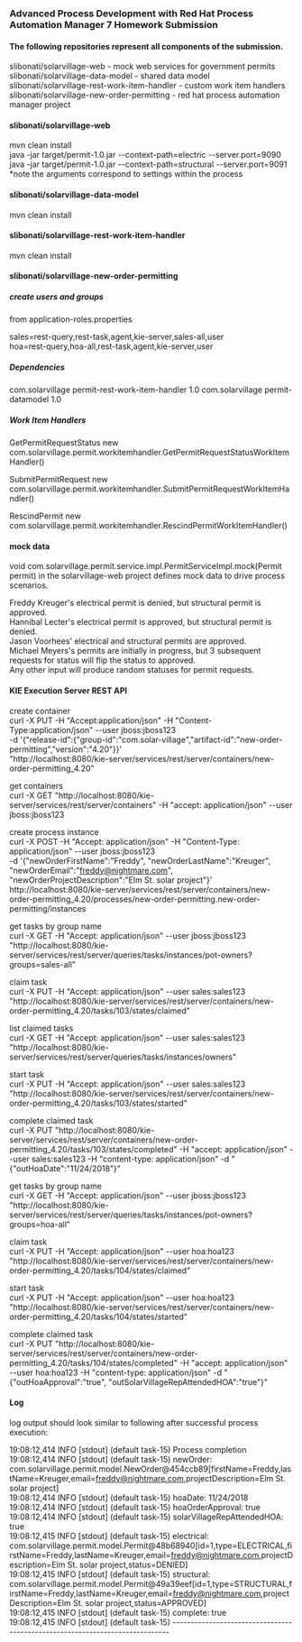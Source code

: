 ### Advanced Process Development with Red Hat Process Automation Manager 7 Homework Submission 

#### The following repositories represent all components of the submission.

slibonati/solarvillage-web - mock web services for government permits  
slibonati/solarvillage-data-model - shared data model  
slibonati/solarvillage-rest-work-item-handler - custom work item handlers  
slibonati/solarvillage-new-order-permitting - red hat process automation manager project

#### slibonati/solarvillage-web
mvn clean install  
java -jar target/permit-1.0.jar --context-path=electric --server.port=9090  
java -jar target/permit-1.0.jar --context-path=structural --server.port=9091  
*note the arguments correspond to settings within the process

#### slibonati/solarvillage-data-model
mvn clean install

#### slibonati/solarvillage-rest-work-item-handler
mvn clean install

#### slibonati/solarvillage-new-order-permitting

##### create users and groups  
from application-roles.properties  

sales=rest-query,rest-task,agent,kie-server,sales-all,user  
hoa=rest-query,hoa-all,rest-task,agent,kie-server,user

##### Dependencies	

com.solarvillage	permit-rest-work-item-handler	1.0	
com.solarvillage	permit-datamodel	1.0	

##### Work Item Handlers

GetPermitRequestStatus	new com.solarvillage.permit.workitemhandler.GetPermitRequestStatusWorkItemHandler()	

SubmitPermitRequest	new com.solarvillage.permit.workitemhandler.SubmitPermitRequestWorkItemHandler()	

RescindPermit	new com.solarvillage.permit.workitemhandler.RescindPermitWorkItemHandler()

#### mock data 
void com.solarvillage.permit.service.impl.PermitServiceImpl.mock(Permit permit)
in the solarvillage-web project defines mock data to drive process scenarios.

Freddy Kreuger's electrical permit is denied, but structural permit is approved.  
Hannibal Lecter's electrical permit is approved, but structural permit is denied.    
Jason Voorhees' electrical and structural permits are approved.  
Michael Meyers's permits are initially in progress, but 3 subsequent requests for status will flip the status to approved.  
Any other input will produce random statuses for permit requests.

#### KIE Execution Server REST API

create container  
curl -X PUT -H "Accept:application/json" -H "Content-Type:application/json" --user jboss:jboss123 \
-d '{"release-id":{"group-id":"com.solar-village","artifact-id":"new-order-permitting","version":"4.20"}}' \
"http://localhost:8080/kie-server/services/rest/server/containers/new-order-permitting_4.20"

get containers  
curl -X GET "http://localhost:8080/kie-server/services/rest/server/containers" -H "accept: application/json" --user jboss:jboss123

create process instance  
curl -X POST -H "Accept: application/json" -H "Content-Type: application/json" --user jboss:jboss123 \
-d '{"newOrderFirstName":"Freddy", "newOrderLastName":"Kreuger", "newOrderEmail":"freddy@nightmare.com", "newOrderProjectDescription":"Elm St. solar project"}' \
http://localhost:8080/kie-server/services/rest/server/containers/new-order-permitting_4.20/processes/new-order-permitting.new-order-permitting/instances

get tasks by group name  
curl -X GET -H "Accept: application/json" --user jboss:jboss123 "http://localhost:8080/kie-server/services/rest/server/queries/tasks/instances/pot-owners?groups=sales-all"

claim task  
curl -X PUT -H "Accept: application/json" --user sales:sales123 "http://localhost:8080/kie-server/services/rest/server/containers/new-order-permitting_4.20/tasks/103/states/claimed"

list claimed tasks  
curl -X GET -H "Accept: application/json" --user sales:sales123 "http://localhost:8080/kie-server/services/rest/server/queries/tasks/instances/owners"

start task  
curl -X PUT -H "Accept: application/json" --user sales:sales123 "http://localhost:8080/kie-server/services/rest/server/containers/new-order-permitting_4.20/tasks/103/states/started"

complete claimed task  
curl -X PUT "http://localhost:8080/kie-server/services/rest/server/containers/new-order-permitting_4.20/tasks/103/states/completed" -H "accept: application/json" --user sales:sales123 -H "content-type: application/json" -d "{\"outHoaDate\":\"11/24/2018\"}"

get tasks by group name  
curl -X GET -H "Accept: application/json" --user jboss:jboss123 "http://localhost:8080/kie-server/services/rest/server/queries/tasks/instances/pot-owners?groups=hoa-all"

claim task  
curl -X PUT -H "Accept: application/json" --user hoa:hoa123 "http://localhost:8080/kie-server/services/rest/server/containers/new-order-permitting_4.20/tasks/104/states/claimed"

start task  
curl -X PUT -H "Accept: application/json" --user hoa:hoa123 "http://localhost:8080/kie-server/services/rest/server/containers/new-order-permitting_4.20/tasks/104/states/started"

complete claimed task  
curl -X PUT "http://localhost:8080/kie-server/services/rest/server/containers/new-order-permitting_4.20/tasks/104/states/completed" -H "accept: application/json" --user hoa:hoa123 -H "content-type: application/json" -d "{\"outHoaApproval\":\"true\", \"outSolarVillageRepAttendedHOA\":\"true\"}"

#### Log
log output should look similar to following after successful process execution:

19:08:12,414 INFO  [stdout] (default task-15) Process completion  
19:08:12,414 INFO  [stdout] (default task-15) newOrder: com.solarvillage.permit.model.NewOrder@454ccb89[firstName=Freddy,lastName=Kreuger,email=freddy@nightmare.com,projectDescription=Elm St. solar project]  
19:08:12,414 INFO  [stdout] (default task-15) hoaDate: 11/24/2018  
19:08:12,414 INFO  [stdout] (default task-15) hoaOrderApproval: true  
19:08:12,414 INFO  [stdout] (default task-15) solarVillageRepAttendedHOA: true  
19:08:12,415 INFO  [stdout] (default task-15) electrical: com.solarvillage.permit.model.Permit@48b68940[id=1,type=ELECTRICAL,firstName=Freddy,lastName=Kreuger,email=freddy@nightmare.com,projectDescription=Elm St. solar project,status=DENIED]  
19:08:12,415 INFO  [stdout] (default task-15) structural: com.solarvillage.permit.model.Permit@49a39eef[id=1,type=STRUCTURAL,firstName=Freddy,lastName=Kreuger,email=freddy@nightmare.com,projectDescription=Elm St. solar project,status=APPROVED]  
19:08:12,415 INFO  [stdout] (default task-15) complete: true  
19:08:12,415 INFO  [stdout] (default task-15) -----------------------------------------------------------------------------  
